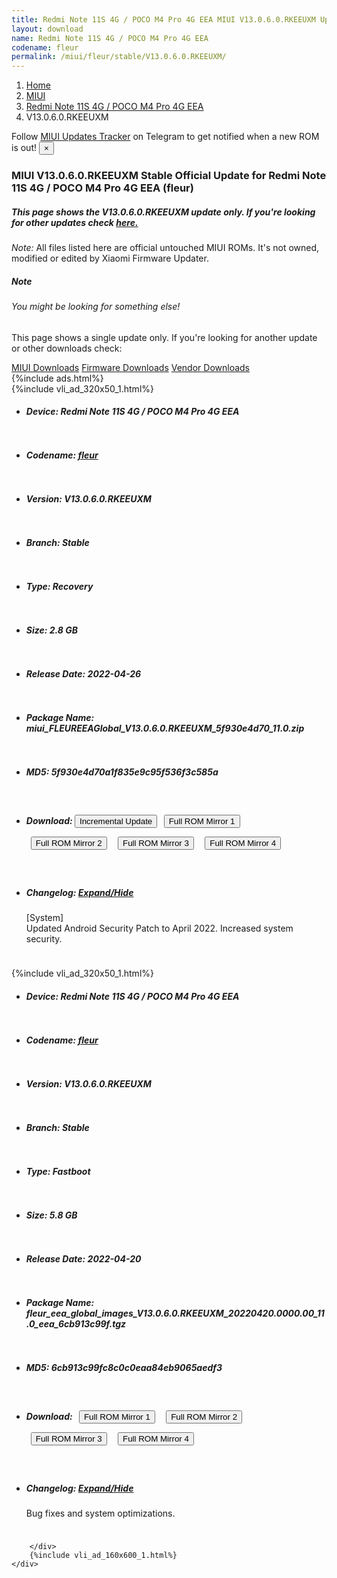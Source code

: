 ```yaml
---
title: Redmi Note 11S 4G / POCO M4 Pro 4G EEA MIUI V13.0.6.0.RKEEUXM Update
layout: download
name: Redmi Note 11S 4G / POCO M4 Pro 4G EEA
codename: fleur
permalink: /miui/fleur/stable/V13.0.6.0.RKEEUXM/
---
```

<nav aria-label="breadcrumb">
    <ol class="breadcrumb">
        <li class="breadcrumb-item"><a href="/">Home</a></li>
        <li class="breadcrumb-item"><a href="/miui/">MIUI</a></li>
        <li class="breadcrumb-item"><a href="/miui/fleur/">Redmi Note 11S 4G / POCO M4 Pro 4G EEA</a></li>
        <li class="breadcrumb-item active" aria-current="page">V13.0.6.0.RKEEUXM</li>
    </ol>
</nav>
<div class="alert alert-primary alert-dismissible fade show" role="alert">
    Follow <a href="https://t.me/MIUIUpdatesTracker" class="alert-link">MIUI Updates Tracker</a> on Telegram to get
    notified when a new ROM is out!
    <button type="button" class="close" data-dismiss="alert" aria-label="Close">
        <span aria-hidden="true">&times;</span>
    </button>
</div>
<div class="col-12 mx-auto">
    <h3 class="title bg-light p-2 rounded">MIUI V13.0.6.0.RKEEUXM Stable Official Update for Redmi Note 11S 4G / POCO M4 Pro 4G EEA (fleur)</h3>
    <h5>This page shows the V13.0.6.0.RKEEUXM update only. If you're looking for other updates check
        <a href="/miui/fleur/">here.</a></h5>
    <p><i>Note: </i>All files listed here are official untouched MIUI ROMs.
        It's not owned, modified or edited by Xiaomi Firmware Updater.</p>
    <div class="card">
        <div class="card-body">
            <h5 class="card-title">Note</h5>
            <h6 class="card-subtitle mb-2 text-muted">You might be looking for something else!</h6>
            <p class="card-text">This page shows a single update only.
                If you're looking for another update or other downloads check:</p>
            <a href="/miui/" class="card-link">MIUI Downloads</a>
            <a href="/firmware/" class="card-link">Firmware Downloads</a>
            <a href="/vendor/" class="card-link">Vendor Downloads</a>
        </div>
    </div>
    {%include ads.html%}
    <div class="row justify-content-center">
        <div class="col-10" id="downloads">
                    <div class="card card-body">
            {%include vli_ad_320x50_1.html%}
            <ul class="list-unstyled">
                <li style="padding-bottom: 10px;">
                    <h5><b>Device: </b>Redmi Note 11S 4G / POCO M4 Pro 4G EEA</h5>
                </li>
                <li style="padding-bottom: 10px;">
                    <h5><b>Codename: </b> <a href="/miui/fleur/" target="_blank">fleur</a> </h5>
                </li>
                <li style="padding-bottom: 10px;">
                    <h5><b>Version: </b>V13.0.6.0.RKEEUXM</h5>
                </li>
                <li style="padding-bottom: 10px;">
                    <h5><b>Branch: </b>Stable</h5>
                </li>
                <li style="padding-bottom: 10px;">
                    <h5><b>Type: </b>Recovery</h5>
                </li>
                <li style="padding-bottom: 10px;">
                    <h5><b>Size: </b>2.8 GB</h5>
                </li>
                <li style="padding-bottom: 10px;">
                    <h5><b>Release Date: </b>2022-04-26</h5>
                </li>
                <li style="padding-bottom: 10px;">
                    <h5><b>Package Name: </b><span id="filename" class="text-dark">miui_FLEUREEAGlobal_V13.0.6.0.RKEEUXM_5f930e4d70_11.0.zip</span></h5>
                </li>
                <li style="padding-bottom: 10px;">
                    <h5><b>MD5: </b><span id="md5" class="text-muted">5f930e4d70a1f835e9c95f536f3c585a</span></h5>
                </li>
                <li style="padding-bottom: 10px;">
                    <h5><b>Download: </b><button type="button" id="incremental_download" class="btn btn-warning" onclick="window.open('https://bigota.d.miui.com/V13.0.6.0.RKEEUXM/miui-blockota-fleur_eea_global-V13.0.5.0.RKEEUXM-V13.0.6.0.RKEEUXM-71838711e4-11.0.zip', '_blank');"><i class="fa fa-download"></i> Incremental Update</button> <button type="button" id="download" class="btn btn-primary" style="margin: 7px;" onclick="window.open('https://bigota.d.miui.com/V13.0.6.0.RKEEUXM/miui_FLEUREEAGlobal_V13.0.6.0.RKEEUXM_5f930e4d70_11.0.zip', '_blank');"><i class="fa fa-download"></i> Full ROM Mirror 1</button> <button type="button" id="download" class="btn btn-primary" style="margin: 7px;" onclick="window.open('https://ks3orig.bigota.d.miui.com/V13.0.6.0.RKEEUXM/miui_FLEUREEAGlobal_V13.0.6.0.RKEEUXM_5f930e4d70_11.0.zip', '_blank');"><i class="fa fa-download"></i> Full ROM Mirror 2</button> <button type="button" id="download" class="btn btn-primary" style="margin: 7px;" onclick="window.open('https://airtel.bigota.d.miui.com/V13.0.6.0.RKEEUXM/miui_FLEUREEAGlobal_V13.0.6.0.RKEEUXM_5f930e4d70_11.0.zip', '_blank');"><i class="fa fa-download"></i> Full ROM Mirror 3</button> <button type="button" id="download" class="btn btn-primary" style="margin: 7px;" onclick="window.open('https://hugeota.d.miui.com/V13.0.6.0.RKEEUXM/miui_FLEUREEAGlobal_V13.0.6.0.RKEEUXM_5f930e4d70_11.0.zip', '_blank');"><i class="fa fa-download"></i> Full ROM Mirror 4</button></h5>
                </li>
                <li style="padding-bottom: 10px;">
                    <h5><b>Changelog: </b><a href="#fleur_1_changelog" data-toggle="collapse" role="button"
                            aria-expanded="false" aria-controls="fleur_1_changelog"> <i class="fa fa-arrow-down"
                                aria-hidden="true"></i> Expand/Hide</a></h5>
                    <div class="collapse" id="fleur_1_changelog">
                        <p id="changelog_text">[System]<br>Updated Android Security Patch to April 2022. Increased system security.</p>
                    </div>
                </li>
            </ul>
        </div>
        <div class="card card-body">
            {%include vli_ad_320x50_1.html%}
            <ul class="list-unstyled">
                <li style="padding-bottom: 10px;">
                    <h5><b>Device: </b>Redmi Note 11S 4G / POCO M4 Pro 4G EEA</h5>
                </li>
                <li style="padding-bottom: 10px;">
                    <h5><b>Codename: </b> <a href="/miui/fleur/" target="_blank">fleur</a> </h5>
                </li>
                <li style="padding-bottom: 10px;">
                    <h5><b>Version: </b>V13.0.6.0.RKEEUXM</h5>
                </li>
                <li style="padding-bottom: 10px;">
                    <h5><b>Branch: </b>Stable</h5>
                </li>
                <li style="padding-bottom: 10px;">
                    <h5><b>Type: </b>Fastboot</h5>
                </li>
                <li style="padding-bottom: 10px;">
                    <h5><b>Size: </b>5.8 GB</h5>
                </li>
                <li style="padding-bottom: 10px;">
                    <h5><b>Release Date: </b>2022-04-20</h5>
                </li>
                <li style="padding-bottom: 10px;">
                    <h5><b>Package Name: </b><span id="filename" class="text-dark">fleur_eea_global_images_V13.0.6.0.RKEEUXM_20220420.0000.00_11.0_eea_6cb913c99f.tgz</span></h5>
                </li>
                <li style="padding-bottom: 10px;">
                    <h5><b>MD5: </b><span id="md5" class="text-muted">6cb913c99fc8c0c0eaa84eb9065aedf3</span></h5>
                </li>
                <li style="padding-bottom: 10px;">
                    <h5><b>Download: </b> <button type="button" id="download" class="btn btn-primary" style="margin: 7px;" onclick="window.open('https://bigota.d.miui.com/V13.0.6.0.RKEEUXM/fleur_eea_global_images_V13.0.6.0.RKEEUXM_20220420.0000.00_11.0_eea_6cb913c99f.tgz', '_blank');"><i class="fa fa-download"></i> Full ROM Mirror 1</button> <button type="button" id="download" class="btn btn-primary" style="margin: 7px;" onclick="window.open('https://ks3orig.bigota.d.miui.com/V13.0.6.0.RKEEUXM/fleur_eea_global_images_V13.0.6.0.RKEEUXM_20220420.0000.00_11.0_eea_6cb913c99f.tgz', '_blank');"><i class="fa fa-download"></i> Full ROM Mirror 2</button> <button type="button" id="download" class="btn btn-primary" style="margin: 7px;" onclick="window.open('https://airtel.bigota.d.miui.com/V13.0.6.0.RKEEUXM/fleur_eea_global_images_V13.0.6.0.RKEEUXM_20220420.0000.00_11.0_eea_6cb913c99f.tgz', '_blank');"><i class="fa fa-download"></i> Full ROM Mirror 3</button> <button type="button" id="download" class="btn btn-primary" style="margin: 7px;" onclick="window.open('https://hugeota.d.miui.com/V13.0.6.0.RKEEUXM/fleur_eea_global_images_V13.0.6.0.RKEEUXM_20220420.0000.00_11.0_eea_6cb913c99f.tgz', '_blank');"><i class="fa fa-download"></i> Full ROM Mirror 4</button></h5>
                </li>
                <li style="padding-bottom: 10px;">
                    <h5><b>Changelog: </b><a href="#fleur_2_changelog" data-toggle="collapse" role="button"
                            aria-expanded="false" aria-controls="fleur_2_changelog"> <i class="fa fa-arrow-down"
                                aria-hidden="true"></i> Expand/Hide</a></h5>
                    <div class="collapse" id="fleur_2_changelog">
                        <p id="changelog_text">Bug fixes and system optimizations.</p>
                    </div>
                </li>
            </ul>
        </div>

        </div>
        {%include vli_ad_160x600_1.html%}
    </div>
</div>
